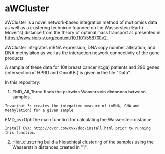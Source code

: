 # aWCluster
aWCluster is a novel network-based integration method of multiomics data as well as a clustering technique founded on the Wasserstein (Earth Mover's) distance from the theory of optimal mass transport as presented in https://www.biorxiv.org/content/10.1101/558700v2.

aWCluster integrates mRNA expression, DNA copy number alteration, and DNA methylation as well as the interaction network connectivity of the gene products. 

A sample of these data for 100 breast cancer (tcga) patients and 290 genes (intersection of HPRD and OncoKB ) is given in the file "Data".

In this repository:

1. EMD_All_Three finds the pairwise Wasserstein distances between samples. 
```
Invarinat_3: creates the integative measure of (mRNA, CNA and Methylation) for a given sample
```  
  EMD_cvxOpt: the main function for calculating the Wasserstein distance 
  ```
  Install CVX: http://cvxr.com/cvx/doc/install.html prior to running this function.
  ```
 2.  Hier_clustering build a hierachical clustering of the samples using the Wasserstein distances created in "1".
  
